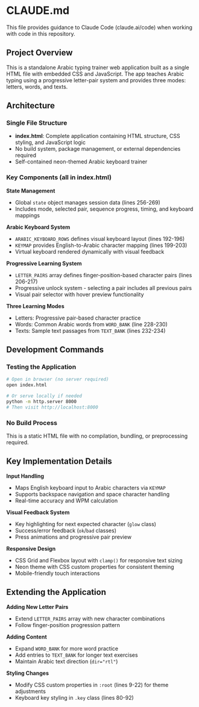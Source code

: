 # CLAUDE.md

This file provides guidance to Claude Code (claude.ai/code) when working with code in this repository.

## Project Overview

This is a standalone Arabic typing trainer web application built as a single HTML file with embedded CSS and JavaScript. The app teaches Arabic typing using a progressive letter-pair system and provides three modes: letters, words, and texts.

## Architecture

### Single File Structure
- **index.html**: Complete application containing HTML structure, CSS styling, and JavaScript logic
- No build system, package management, or external dependencies required
- Self-contained neon-themed Arabic keyboard trainer

### Key Components (all in index.html)

**State Management**
- Global `state` object manages session data (lines 256-269)
- Includes mode, selected pair, sequence progress, timing, and keyboard mappings

**Arabic Keyboard System**
- `ARABIC_KEYBOARD_ROWS` defines visual keyboard layout (lines 192-196)
- `KEYMAP` provides English-to-Arabic character mapping (lines 199-203)
- Virtual keyboard rendered dynamically with visual feedback

**Progressive Learning System**
- `LETTER_PAIRS` array defines finger-position-based character pairs (lines 206-217)
- Progressive unlock system - selecting a pair includes all previous pairs
- Visual pair selector with hover preview functionality

**Three Learning Modes**
- Letters: Progressive pair-based character practice
- Words: Common Arabic words from `WORD_BANK` (line 228-230)
- Texts: Sample text passages from `TEXT_BANK` (lines 232-234)

## Development Commands

### Testing the Application
```bash
# Open in browser (no server required)
open index.html

# Or serve locally if needed
python -m http.server 8000
# Then visit http://localhost:8000
```

### No Build Process
This is a static HTML file with no compilation, bundling, or preprocessing required.

## Key Implementation Details

**Input Handling**
- Maps English keyboard input to Arabic characters via `KEYMAP`
- Supports backspace navigation and space character handling
- Real-time accuracy and WPM calculation

**Visual Feedback System**
- Key highlighting for next expected character (`glow` class)
- Success/error feedback (`ok`/`bad` classes)
- Press animations and progressive pair preview

**Responsive Design**
- CSS Grid and Flexbox layout with `clamp()` for responsive text sizing
- Neon theme with CSS custom properties for consistent theming
- Mobile-friendly touch interactions

## Extending the Application

**Adding New Letter Pairs**
- Extend `LETTER_PAIRS` array with new character combinations
- Follow finger-position progression pattern

**Adding Content**
- Expand `WORD_BANK` for more word practice
- Add entries to `TEXT_BANK` for longer text exercises
- Maintain Arabic text direction (`dir="rtl"`)

**Styling Changes**
- Modify CSS custom properties in `:root` (lines 9-22) for theme adjustments
- Keyboard key styling in `.key` class (lines 80-92)